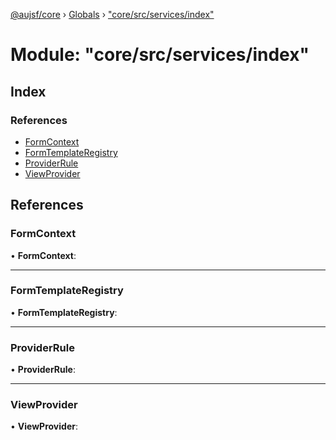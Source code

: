 [@aujsf/core](../README.md) › [Globals](../globals.md) › ["core/src/services/index"](_core_src_services_index_.md)

# Module: "core/src/services/index"

## Index

### References

* [FormContext](_core_src_services_index_.md#formcontext)
* [FormTemplateRegistry](_core_src_services_index_.md#formtemplateregistry)
* [ProviderRule](_core_src_services_index_.md#providerrule)
* [ViewProvider](_core_src_services_index_.md#viewprovider)

## References

###  FormContext

• **FormContext**:

___

###  FormTemplateRegistry

• **FormTemplateRegistry**:

___

###  ProviderRule

• **ProviderRule**:

___

###  ViewProvider

• **ViewProvider**:
